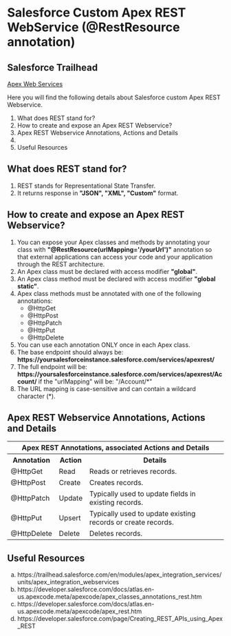 # Salesforce Custom Apex REST WebService (@RestResource annotation)

## Salesforce Trailhead
<a href="https://trailhead.salesforce.com/en/modules/apex_integration_services/units/apex_integration_webservices" target="_blank" alt="Apex Web Services">Apex Web Services</a><br/>

Here you will find the following details about Salesforce custom Apex REST Webservice.

<ol type="1">
<li>What does REST stand for?</li>
<li>How to create and expose an Apex REST Webservice?</li>
<li>Apex REST Webservice Annotations, Actions and Details</li>
<li></li>
<li>Useful Resources</li>
</ol>

## What does REST stand for?

<ol type="1">
<li>REST stands for Representational State Transfer.</li>
<li>It returns response in <b>"JSON", "XML", "Custom"</b> format.</li>
</ol>

## How to create and expose an Apex REST Webservice?
<ol type="1">
<li>You can expose your Apex classes and methods by annotating your class with <b>"@RestResource(urlMapping='/yourUrl')"</b> annotation so that external applications can access your code and your application through the REST architecture.</li>
<li>An Apex class must be declared with access modifier <b>"global"</b>.</li>
<li>An Apex class method must be declared with access modifier <b>"global static"</b>.</li>
<li>Apex class methods must be annotated with one of the following annotations:
<ul>
<li>@HttpGet</li>
<li>@HttpPost</li>
<li>@HttpPatch</li>
<li>@HttpPut</li>
<li>@HttpDelete</li>
</ul>
</li>
<li>You can use each annotation ONLY once in each Apex class.</li>
<li>The base endpoint should always be: <b>https://yoursalesforceinstance.salesforce.com/services/apexrest/</b></li>
<li>The full endpoint will be: <b>https://yoursalesforceinstance.salesforce.com/services/apexrest/Account/</b> if the "urlMapping" will be: "/Account/*"</li>
<li>The URL mapping is case-sensitive and can contain a wildcard character (*).</li>
</ol>

## Apex REST Webservice Annotations, Actions and Details
<table>
	<tr>
		<th colspan="3">Apex REST Annotations, associated Actions and Details</th>
	</tr>
	<tr>
		<th>Annotation</th>
		<th>Action</th>
		<th>Details</th>
	</tr>
	<tr>
		<td>@HttpGet</td>
		<td>Read</td>
		<td>Reads or retrieves records.</td>
	</tr>
	<tr>
		<td>@HttpPost</td>
		<td>Create</td>
		<td>Creates records.</td>
	</tr>
	<tr>
		<td>@HttpPatch</td>
		<td>Update</td>
		<td>Typically used to update fields in existing records.</td>
	</tr>
	<tr>
		<td>@HttpPut</td>
		<td>Upsert</td>
		<td>Typically used to update existing records or create records.</td>
	</tr>
	<tr>
		<td>@HttpDelete</td>
		<td>Delete</td>
		<td>Deletes records.</td>
	</tr>
</table>




 

## Useful Resources
<ol type="a">
<li>https://trailhead.salesforce.com/en/modules/apex_integration_services/units/apex_integration_webservices</li>
<li>https://developer.salesforce.com/docs/atlas.en-us.apexcode.meta/apexcode/apex_classes_annotations_rest.htm</li>
<li>https://developer.salesforce.com/docs/atlas.en-us.apexcode.meta/apexcode/apex_rest.htm</li>
<li>https://developer.salesforce.com/page/Creating_REST_APIs_using_Apex_REST</li>
</ol>
